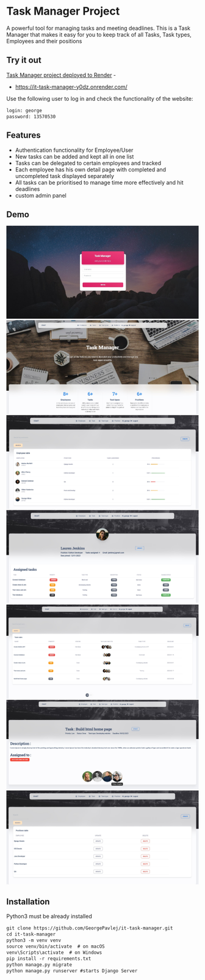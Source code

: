 # Task Manager Project

A powerful tool for managing tasks and meeting deadlines.
This is a Task Manager that makes it easy for you to keep track of all Tasks, Task types, Employees and their positions

## Try it out

[Task Manager project deployed to Render](https://appseed.us/product/material-kit2-pro/django/) -
* https://it-task-manager-y0dz.onrender.com/

Use the following user to log in and check the functionality of the website: 

```shell
login: george
password: 13570530
```

## Features

* Authentication functionality for Employee/User
* New tasks can be added and kept all in one list 
* Tasks can be delegated to certain employees and tracked
* Each employee has his own detail page with completed and uncompleted task displayed separately
* All tasks can be prioritised to manage time more effectively and  hit deadlines
* custom admin panel

## Demo

![Website Interface](apps/static/assets/img/demo/login.jpg)
![Website Interface](apps/static/assets/img/demo/index.jpg)
![Website Interface](apps/static/assets/img/demo/employee-list.jpg)
![Website Interface](apps/static/assets/img/demo/employee-detail.jpg)
![Website Interface](apps/static/assets/img/demo/task-list.jpg)
![Website Interface](apps/static/assets/img/demo/task-detail.jpg)
![Website Interface](apps/static/assets/img/demo/position-list.jpg)


## Installation 

Python3 must be already installed

```shell
git clone https://github.com/GeorgePavlej/it-task-manager.git
cd it-task-manager
python3 -m venv venv
source venv/bin/activate  # on macOS
venv\Scripts\activate  # on Windows 
pip install -r requirements.txt
python manage.py migrate
python manage.py runserver #starts Django Server
```

<br />
